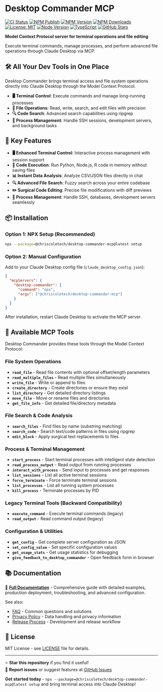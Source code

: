 # Desktop Commander MCP

[![CI Status](https://github.com/ChrisColeTech/Desktop-Commander-MCP/workflows/Validation/badge.svg)](https://github.com/ChrisColeTech/Desktop-Commander-MCP/actions)
[![NPM Publish](https://github.com/ChrisColeTech/Desktop-Commander-MCP/workflows/Publish%20to%20NPM/badge.svg)](https://github.com/ChrisColeTech/Desktop-Commander-MCP/actions)
[![NPM Version](https://img.shields.io/npm/v/@chriscoletech/desktop-commander-mcp.svg)](https://www.npmjs.com/package/@chriscoletech/desktop-commander-mcp)
[![NPM Downloads](https://img.shields.io/npm/dm/@chriscoletech/desktop-commander-mcp.svg)](https://www.npmjs.com/package/@chriscoletech/desktop-commander-mcp)
[![License: MIT](https://img.shields.io/badge/License-MIT-yellow.svg)](https://opensource.org/licenses/MIT)
[![Node Version](https://img.shields.io/node/v/@chriscoletech/desktop-commander-mcp.svg)](https://nodejs.org/)
[![TypeScript](https://img.shields.io/badge/TypeScript-007ACC?logo=typescript&logoColor=white)](https://www.typescriptlang.org/)
[![GitHub Stars](https://img.shields.io/github/stars/ChrisColeTech/Desktop-Commander-MCP.svg)](https://github.com/ChrisColeTech/Desktop-Commander-MCP/stargazers)

**Model Context Protocol server for terminal operations and file editing**

Execute terminal commands, manage processes, and perform advanced file operations through Claude Desktop via MCP.

## 🛠️ All Your Dev Tools in One Place

Desktop Commander brings terminal access and file system operations directly into Claude Desktop through the Model Context Protocol.

- **🖥️ Terminal Control**: Execute commands and manage long-running processes
- **📁 File Operations**: Read, write, search, and edit files with precision
- **🔍 Code Search**: Advanced search capabilities using ripgrep
- **🔄 Process Management**: Handle SSH sessions, development servers, and background tasks

## 🚀 Key Features

- **🖥️ Enhanced Terminal Control**: Interactive process management with session support
- **🐍 Code Execution**: Run Python, Node.js, R code in memory without saving files  
- **📊 Instant Data Analysis**: Analyze CSV/JSON files directly in chat
- **🔍 Advanced File Search**: Fuzzy search across your entire codebase
- **✏️ Surgical Code Editing**: Precise file modifications with diff previews
- **🔄 Process Management**: Handle SSH, databases, development servers seamlessly

## 📦 Installation

### Option 1: NPX Setup (Recommended)
```bash
npx --package=@chriscoletech/desktop-commander-mcp@latest setup
```

### Option 2: Manual Configuration
Add to your Claude Desktop config file (`claude_desktop_config.json`):

```json
{
  "mcpServers": {
    "desktop-commander": {
      "command": "npx",
      "args": ["@chriscoletech/desktop-commander-mcp"]
    }
  }
}
```

After installation, restart Claude Desktop to activate the MCP server.

## 🔧 Available MCP Tools

Desktop Commander provides these tools through the Model Context Protocol:

### File System Operations
- **`read_file`** - Read file contents with optional offset/length parameters
- **`read_multiple_files`** - Read multiple files simultaneously  
- **`write_file`** - Write or append to files
- **`create_directory`** - Create directories or ensure they exist
- **`list_directory`** - Get detailed directory listings
- **`move_file`** - Move or rename files and directories
- **`get_file_info`** - Get detailed file/directory metadata

### File Search & Code Analysis  
- **`search_files`** - Find files by name (substring matching)
- **`search_code`** - Search text/code patterns in files using ripgrep
- **`edit_block`** - Apply surgical text replacements to files

### Process & Terminal Management
- **`start_process`** - Start terminal processes with intelligent state detection
- **`read_process_output`** - Read output from running processes  
- **`interact_with_process`** - Send input to processes and get responses
- **`list_sessions`** - List all active terminal sessions
- **`force_terminate`** - Force terminate terminal sessions
- **`list_processes`** - List all running system processes
- **`kill_process`** - Terminate processes by PID

### Legacy Terminal Tools (Backward Compatibility)
- **`execute_command`** - Execute terminal commands (legacy)
- **`read_output`** - Read command output (legacy)

### Configuration & Utilities
- **`get_config`** - Get complete server configuration as JSON
- **`set_config_value`** - Set specific configuration values
- **`get_usage_stats`** - Get usage statistics for debugging
- **`give_feedback_to_desktop_commander`** - Open feedback form in browser

## 📚 Documentation

📖 **[Full Documentation](docs/README.md)** - Comprehensive guide with detailed examples, production deployment, troubleshooting, and advanced configuration.

See also:
- [FAQ](docs/guides/FAQ.md) - Common questions and solutions
- [Privacy Policy](docs/guides/PRIVACY.md) - Data handling and privacy information
- [Release Process](docs/guides/RELEASE_PROCESS.md) - Development and release workflow

## 📄 License

MIT License - see [LICENSE](LICENSE) file for details.

---

⭐ **Star this repository** if you find it useful!  
🐛 **Report issues** or suggest features at [GitHub Issues](https://github.com/ChrisColeTech/Desktop-Commander-MCP/issues)

**Get started today** - `npx --package=@chriscoletech/desktop-commander-mcp@latest setup` and bring terminal access into Claude Desktop!